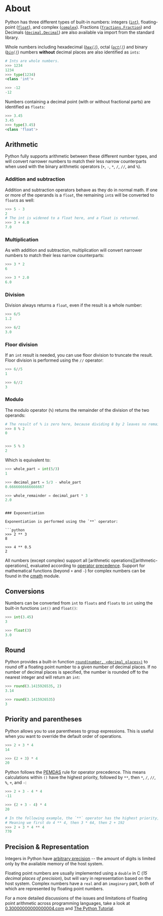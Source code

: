 # About

Python has three different types of built-in numbers: integers ([`int`][int]), floating-point ([`float`][float]), and complex ([`complex`][complex]).
Fractions ([`fractions.Fraction`][fractions]) and Decimals ([`decimal.Decimal`][decimals]) are also available via import from the standard library.

Whole numbers including hexadecimal ([_`hex()`_][hex]), octal ([_`oct()`_][oct]) and binary ([_`bin()`_][bin]) numbers **without** decimal places are also identified as `ints`:

```python
# Ints are whole numbers.
>>> 1234
1234
>>> type(1234)
<class 'int'>

>>> -12
-12
```

Numbers containing a decimal point (with or without fractional parts) are identified as `floats`:

```python
>>> 3.45
3.45
>>> type(3.45)
<class 'float'>
```

## Arithmetic

Python fully supports arithmetic between these different number types, and will convert narrower numbers to match their less narrow counterparts when used with the binary arithmetic operators (`+`, `-`, `*`, `/`, `//`, and `%`).


### Addition and subtraction

Addition and subtraction operators behave as they do in normal math.
If one or more of the operands is a `float`, the remaining `int`s will be converted to `float`s as well:

```python
>>> 5 - 3
2
# The int is widened to a float here, and a float is returned.
>>> 3 + 4.0
7.0
```

### Multiplication

As with addition and subtraction, multiplication will convert narrower numbers to match their less narrow counterparts:

```python
>>> 3 * 2
6

>>> 3 * 2.0
6.0
```

### Division

Division always returns a `float`, even if the result is a whole number:

```python
>>> 6/5
1.2

>>> 6/2
3.0
```

### Floor division

If an `int` result is needed, you can use floor division to truncate the result.
Floor division is performed using the `//` operator:

```python
>>> 6//5
1

>>> 6//2
3
```

### Modulo

The modulo operator (`%`) returns the remainder of the division of the two operands:

```python
# The result of % is zero here, because dividing 8 by 2 leaves no remainder
>>> 8 % 2
0


>>> 5 % 3
2
```

Which is equivalent to:


```python
>>> whole_part = int(5/3)
1

>>> decimal_part = 5/3 - whole_part
0.6666666666666667

>>> whole_remainder = decimal_part * 3
2.0
```

```

### Exponentiation

Exponentiation is performed using the `**` operator:

```python
>>> 2 ** 3
8

>>> 4 ** 0.5
2
```

All numbers (except complex) support all [arithmetic operations][arithmetic-operations], evaluated according to [operator precedence][operator precedence].
Support for mathematical functions (beyond `+` and `-`) for complex numbers can be found in the [cmath][cmath] module.


## Conversions

Numbers can be converted from `int` to `floats` and `floats` to `int` using the built-in functions `int()` and `float()`:


```python
>>> int(3.45)
3

>>> float(3)
3.0
```


## Round

Python provides a built-in function [`round(number, <decimal_places>)`][round] to round off a floating point number to a given number of decimal places.
If no number of decimal places is specified, the number is rounded off to the nearest integer and will return an `int`:

```python
>>> round(3.1415926535, 2)
3.14

>>> round(3.1415926535)
3
```

## Priority and parentheses

Python allows you to use parentheses to group expressions.
This is useful when you want to override the default order of operations.

```python
>>> 2 + 3 * 4
14

>>> (2 + 3) * 4
20
```

Python follows the [PEMDAS][operator precedence] rule for operator precedence.
This means calculations within `()` have the highest priority, followed by `**`, then `*`, `/`, `//`, `%`, `+`, and `-`:

```python
>>> 2 + 3 - 4 * 4
-11

>>> (2 + 3 - 4) * 4
20

# In the following example, the `**` operator has the highest priority, then `*`, then `+`
# Meaning we first do 4 ** 4, then 3 * 64, then 2 + 192
>>> 2 + 3 * 4 ** 4
770
```

## Precision & Representation

Integers in Python have [arbitrary precision](https://en.wikipedia.org/wiki/Arbitrary-precision_arithmetic) -- the amount of digits is limited only by the available memory of the host system.

Floating point numbers are usually implemented using a `double` in C (_15 decimal places of precision_), but will vary in representation based on the host system.
Complex numbers have a `real` and an `imaginary` part, both of which are represented by floating point numbers.

For a more detailed discussions of the issues and limitations of floating point arithmetic across programming languages, take a look at [0.30000000000000004.com][0.30000000000000004.com] and [The Python Tutorial][floating point math].

[0.30000000000000004.com]: https://0.30000000000000004.com/
[arethmetic-operations]: https://docs.python.org/3/library/stdtypes.html#numeric-types-int-float-complex
[bin]: https://docs.python.org/3/library/functions.html#bin
[cmath]: https://docs.python.org/3.9/library/cmath.html
[complex]: https://docs.python.org/3/library/functions.html#complex
[decimals]: https://docs.python.org/3/library/decimal.html#module-decimal
[float]: https://docs.python.org/3/library/functions.html#float
[floating point math]: https://docs.python.org/3.9/tutorial/floatingpoint.html
[fractions]: https://docs.python.org/3/library/fractions.html
[hex]: https://docs.python.org/3/library/functions.html#hex
[int]: https://docs.python.org/3/library/functions.html#int
[oct]: https://docs.python.org/3/library/functions.html#oct
[operator precedence]: https://docs.python.org/3/reference/expressions.html#operator-precedence
[round]: https://docs.python.org/3/library/functions.html#round
